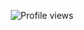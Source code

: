 <p align="center">
  <img src="https://komarev.com/ghpvc/?username=hxuntedluvv=︶+日記✦&color=E4BDD1&style=flat" alt="Profile views"/>
</p>
